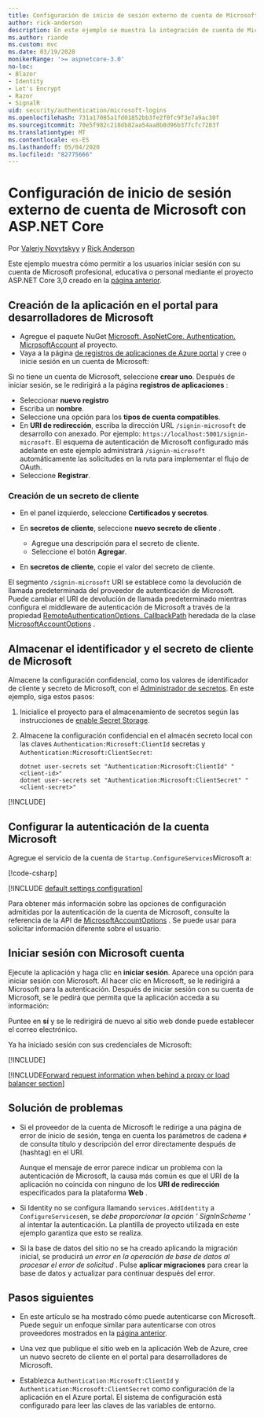 ```yaml
---
title: Configuración de inicio de sesión externo de cuenta de Microsoft con ASP.NET Core
author: rick-anderson
description: En este ejemplo se muestra la integración de cuenta de Microsoft la autenticación de usuario en una aplicación de ASP.NET Core existente.
ms.author: riande
ms.custom: mvc
ms.date: 03/19/2020
monikerRange: '>= aspnetcore-3.0'
no-loc:
- Blazor
- Identity
- Let's Encrypt
- Razor
- SignalR
uid: security/authentication/microsoft-logins
ms.openlocfilehash: 731a17085a1fd01852bb3fe2f0fc9f3e7a9ac30f
ms.sourcegitcommit: 70e5f982c218db82aa54aa8b8d96b377cfc7283f
ms.translationtype: MT
ms.contentlocale: es-ES
ms.lasthandoff: 05/04/2020
ms.locfileid: "82775666"
---
```

# <a name="microsoft-account-external-login-setup-with-aspnet-core"></a>Configuración de inicio de sesión externo de cuenta de Microsoft con ASP.NET Core

Por [Valeriy Novytskyy](https://github.com/01binary) y [Rick Anderson](https://twitter.com/RickAndMSFT)

Este ejemplo muestra cómo permitir a los usuarios iniciar sesión con su cuenta de Microsoft profesional, educativa o personal mediante el proyecto ASP.NET Core 3,0 creado en la [página anterior](xref:security/authentication/social/index).

## <a name="create-the-app-in-microsoft-developer-portal"></a>Creación de la aplicación en el portal para desarrolladores de Microsoft

* Agregue el paquete NuGet [Microsoft. AspNetCore. Authentication. MicrosoftAccount](https://www.nuget.org/packages/Microsoft.AspNetCore.Authentication.MicrosoftAccount/) al proyecto.
* Vaya a la página [de registros de aplicaciones de Azure portal](https://go.microsoft.com/fwlink/?linkid=2083908) y cree o inicie sesión en un cuenta de Microsoft:

Si no tiene un cuenta de Microsoft, seleccione **crear uno**. Después de iniciar sesión, se le redirigirá a la página **registros de aplicaciones** :

* Seleccionar **nuevo registro**
* Escriba un **nombre**.
* Seleccione una opción para los **tipos de cuenta compatibles**.  <!-- Accounts for any org work with MS domain accounts. Most folks probably want the last option, personal MS accounts. It took 24 hours after setting this up for the keys to work -->
* En **URI de redirección**, escriba la dirección URL `/signin-microsoft` de desarrollo con anexado. Por ejemplo: `https://localhost:5001/signin-microsoft`. El esquema de autenticación de Microsoft configurado más adelante en este ejemplo administrará `/signin-microsoft` automáticamente las solicitudes en la ruta para implementar el flujo de OAuth.
* Seleccione **Registrar**.

### <a name="create-client-secret"></a>Creación de un secreto de cliente

* En el panel izquierdo, seleccione **Certificados y secretos**.
* En **secretos de cliente**, seleccione **nuevo secreto de cliente** .

  * Agregue una descripción para el secreto de cliente.
  * Seleccione el botón **Agregar**.

* En **secretos de cliente**, copie el valor del secreto de cliente.

El segmento `/signin-microsoft` URI se establece como la devolución de llamada predeterminada del proveedor de autenticación de Microsoft. Puede cambiar el URI de devolución de llamada predeterminado mientras configura el middleware de autenticación de Microsoft a través de la propiedad [RemoteAuthenticationOptions. CallbackPath](/dotnet/api/microsoft.aspnetcore.authentication.remoteauthenticationoptions.callbackpath) heredada de la clase [MicrosoftAccountOptions](/dotnet/api/microsoft.aspnetcore.authentication.microsoftaccount.microsoftaccountoptions) .

## <a name="store-the-microsoft-client-id-and-secret"></a>Almacenar el identificador y el secreto de cliente de Microsoft

Almacene la configuración confidencial, como los valores de identificador de cliente y secreto de Microsoft, con el [Administrador de secretos](xref:security/app-secrets). En este ejemplo, siga estos pasos:

1. Inicialice el proyecto para el almacenamiento de secretos según las instrucciones de [enable Secret Storage](xref:security/app-secrets#enable-secret-storage).
1. Almacene la configuración confidencial en el almacén secreto local con las claves `Authentication:Microsoft:ClientId` secretas y `Authentication:Microsoft:ClientSecret`:

    ```dotnetcli
    dotnet user-secrets set "Authentication:Microsoft:ClientId" "<client-id>"
    dotnet user-secrets set "Authentication:Microsoft:ClientSecret" "<client-secret>"
    ```

[!INCLUDE[](~/includes/environmentVarableColon.md)]

## <a name="configure-microsoft-account-authentication"></a>Configurar la autenticación de la cuenta Microsoft

Agregue el servicio de la cuenta de `Startup.ConfigureServices`Microsoft a:

[!code-csharp[](~/security/authentication/social/social-code/3.x/StartupMS3x.cs?name=snippet&highlight=10-14)]

[!INCLUDE [default settings configuration](includes/default-settings.md)]

Para obtener más información sobre las opciones de configuración admitidas por la autenticación de la cuenta de Microsoft, consulte la referencia de la API de [MicrosoftAccountOptions](/dotnet/api/microsoft.aspnetcore.builder.microsoftaccountoptions) . Se puede usar para solicitar información diferente sobre el usuario.

## <a name="sign-in-with-microsoft-account"></a>Iniciar sesión con Microsoft cuenta

Ejecute la aplicación y haga clic en **iniciar sesión**. Aparece una opción para iniciar sesión con Microsoft. Al hacer clic en Microsoft, se le redirigirá a Microsoft para la autenticación. Después de iniciar sesión con su cuenta de Microsoft, se le pedirá que permita que la aplicación acceda a su información:

Puntee en **sí** y se le redirigirá de nuevo al sitio web donde puede establecer el correo electrónico.

Ya ha iniciado sesión con sus credenciales de Microsoft:

[!INCLUDE[](includes/chain-auth-providers.md)]

[!INCLUDE[Forward request information when behind a proxy or load balancer section](includes/forwarded-headers-middleware.md)]

## <a name="troubleshooting"></a>Solución de problemas

* Si el proveedor de la cuenta de Microsoft le redirige a una página de error de inicio de sesión, tenga en cuenta los parámetros de cadena `#` de consulta título y descripción del error directamente después de (hashtag) en el URI.

  Aunque el mensaje de error parece indicar un problema con la autenticación de Microsoft, la causa más común es que el URI de la aplicación no coincida con ninguno de los **URI de redirección** especificados para la plataforma **Web** .
* Si Identity no se configura llamando `services.AddIdentity` a `ConfigureServices`en, se *debe proporcionar la opción ' SignInScheme '* al intentar la autenticación. La plantilla de proyecto utilizada en este ejemplo garantiza que esto se realiza.
* Si la base de datos del sitio no se ha creado aplicando la migración inicial, se producirá *un error en la operación de base de datos al procesar el error de solicitud* . Pulse **aplicar migraciones** para crear la base de datos y actualizar para continuar después del error.

## <a name="next-steps"></a>Pasos siguientes

* En este artículo se ha mostrado cómo puede autenticarse con Microsoft. Puede seguir un enfoque similar para autenticarse con otros proveedores mostrados en la [página anterior](xref:security/authentication/social/index).

* Una vez que publique el sitio web en la aplicación Web de Azure, cree un nuevo secreto de cliente en el portal para desarrolladores de Microsoft.

* Establezca `Authentication:Microsoft:ClientId` y `Authentication:Microsoft:ClientSecret` como configuración de la aplicación en el Azure portal. El sistema de configuración está configurado para leer las claves de las variables de entorno.
